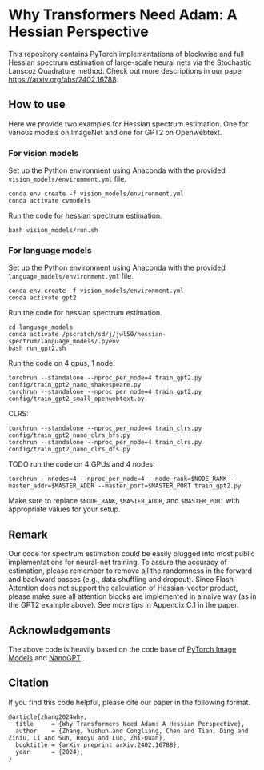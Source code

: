 # Why Transformers Need Adam: A Hessian Perspective
This repository contains PyTorch implementations of blockwise and full Hessian spectrum estimation of large-scale neural nets via the Stochastic Lanscoz Quadrature method.  Check out more descriptions in our paper https://arxiv.org/abs/2402.16788.

## How to use 

Here we provide two examples for Hessian spectrum estimation. One for various models on ImageNet and one for GPT2 on Openwebtext.

### For vision models 

Set up the Python environment using Anaconda with the provided `vision_models/environment.yml` file.

```
conda env create -f vision_models/environment.yml
conda activate cvmodels
```

Run the code for hessian spectrum estimation. 

```
bash vision_models/run.sh
```

### For language models 

Set up the Python environment using Anaconda with the provided `language_models/environment.yml` file.

```
conda env create -f vision_models/environment.yml
conda activate gpt2
```

Run the code for hessian spectrum estimation. 

```
cd language_models
conda activate /pscratch/sd/j/jwl50/hessian-spectrum/language_models/.pyenv
bash run_gpt2.sh
```

Run the code on 4 gpus, 1 node:
```
torchrun --standalone --nproc_per_node=4 train_gpt2.py config/train_gpt2_nano_shakespeare.py
torchrun --standalone --nproc_per_node=4 train_gpt2.py config/train_gpt2_small_openwebtext.py
```
CLRS:
```
torchrun --standalone --nproc_per_node=4 train_clrs.py config/train_gpt2_nano_clrs_bfs.py
torchrun --standalone --nproc_per_node=4 train_clrs.py config/train_gpt2_nano_clrs_dfs.py
```

TODO run the code on 4 GPUs and 4 nodes:
```
torchrun --nnodes=4 --nproc_per_node=4 --node_rank=$NODE_RANK --master_addr=$MASTER_ADDR --master_port=$MASTER_PORT train_gpt2.py
```
Make sure to replace `$NODE_RANK`, `$MASTER_ADDR`, and `$MASTER_PORT` with appropriate values for your setup.

## Remark

Our code for spectrum estimation could be easily plugged into most public implementations for neural-net training. To assure the accuracy of estimation, please remember to remove all the randomness in the forward and backward passes (e.g., data shuffling and dropout).  Since Flash Attention does not support the calculation of Hessian-vector product, please make sure  all attention blocks are implemented in a naive way (as in the GPT2 example above). See more tips in Appendix C.1 in the paper. 


## Acknowledgements

The above code is heavily based on the code base of [PyTorch Image Models](https://github.com/huggingface/pytorch-image-models) and [NanoGPT](https://github.com/karpathy/nanoGPT/) . 

## Citation

If you find this code helpful, please cite our paper in the following format.

```
@article{zhang2024why,
  title     = {Why Transformers Need Adam: A Hessian Perspective},
  author    = {Zhang, Yushun and Congliang, Chen and Tian, Ding and Ziniu, Li and Sun, Ruoyu and Luo, Zhi-Quan},
  booktitle = {arXiv preprint arXiv:2402.16788},
  year      = {2024},
}
```
